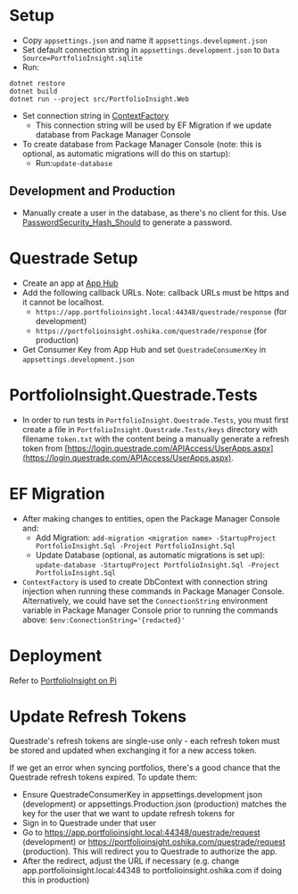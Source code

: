 # Setup

- Copy `appsettings.json` and name it `appsettings.development.json`
- Set default connection string in `appsettings.development.json` to `Data Source=PortfolioInsight.sqlite`
- Run:

```
dotnet restore
dotnet build
dotnet run --project src/PortfolioInsight.Web
```

- Set connection string in [ContextFactory](https://github.com/johnnyoshika/portfolioinsight/blob/main/src/PortfolioInsight.Sql/ContextFactory.cs)
  - This connection string will be used by EF Migration if we update database from Package Manager Console
- To create database from Package Manager Console (note: this is optional, as automatic migrations will do this on startup):
  - Run:`update-database`

## Development and Production

- Manually create a user in the database, as there's no client for this. Use [PasswordSecurity_Hash_Should](https://github.com/johnnyoshika/portfolioinsight/blob/main/test/PortfolioInsight.Domain.Tests/Security/PasswordSecurity_Hash_Should.cs) to generate a password.

# Questrade Setup

- Create an app at [App Hub](https://login.questrade.com/APIAccess/UserApps.aspx)
- Add the following callback URLs. Note: callback URLs must be https and it cannot be localhost.
  - `https://app.portfolioinsight.local:44348/questrade/response` (for development)
  - `https://portfolioinsight.oshika.com/questrade/response` (for production)
- Get Consumer Key from App Hub and set `QuestradeConsumerKey` in `appsettings.development.json`

# PortfolioInsight.Questrade.Tests

- In order to run tests in `PortfolioInsight.Questrade.Tests`, you must first create a file in `PortfolioInsight.Questrade.Tests/keys` directory with filename `token.txt` with the content being a manually generate a refresh token from [https://login.questrade.com/APIAccess/UserApps.aspx](https://login.questrade.com/APIAccess/UserApps.aspx).

# EF Migration

- After making changes to entities, open the Package Manager Console and:
  - Add Migration: `add-migration <migration name> -StartupProject PortfolioInsight.Sql -Project PortfolioInsight.Sql`
  - Update Database (optional, as automatic migrations is set up): `update-database -StartupProject PortfolioInsight.Sql -Project PortfolioInsight.Sql`
- `ContextFactory` is used to create DbContext with connection string injection when running these commands in Package Manager Console. Alternatively, we could have set the `ConnectionString` environment variable in Package Manager Console prior to running the commands above: `$env:ConnectionString='{redacted}'`

# Deployment

Refer to [PortfolioInsight on Pi](https://docs.google.com/document/d/1xS6VdkAlF7i67e3akkh3Dl6_vonzcmqAng2yJKYf17Y/edit)

# Update Refresh Tokens

Questrade's refresh tokens are single-use only - each refresh token must be stored and updated when exchanging it for a new access token.

If we get an error when syncing portfolios, there's a good chance that the Questrade refresh tokens expired. To update them:

- Ensure QuestradeConsumerKey in appsettings.development json (development) or appsettings.Production.json (production) matches the key for the user that we want to update refresh tokens for
- Sign in to Questrade under that user
- Go to https://app.portfolioinsight.local:44348/questrade/request (development) or https://portfolioinsight.oshika.com/questrade/request (production). This will redirect you to Questrade to authorize the app.
- After the redirect, adjust the URL if necessary (e.g. change app.portfolioinsight.local:44348 to portfolioinsight.oshika.com if doing this in production)
